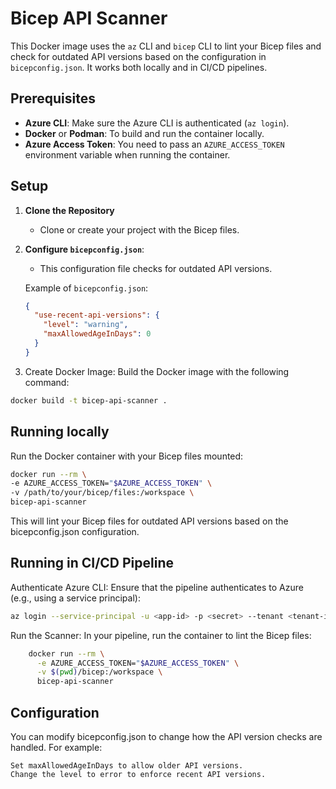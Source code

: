 # Bicep API Scanner

This Docker image uses the `az` CLI and `bicep` CLI to lint your Bicep files and check for outdated API versions based on the configuration in `bicepconfig.json`. It works both locally and in CI/CD pipelines.

## Prerequisites

- **Azure CLI**: Make sure the Azure CLI is authenticated (`az login`).
- **Docker** or **Podman**: To build and run the container locally.
- **Azure Access Token**: You need to pass an `AZURE_ACCESS_TOKEN` environment variable when running the container.

## Setup

1. **Clone the Repository**
   - Clone or create your project with the Bicep files.

2. **Configure `bicepconfig.json`**:
   - This configuration file checks for outdated API versions.

   Example of `bicepconfig.json`:

   ```json
   {
     "use-recent-api-versions": {
       "level": "warning",
       "maxAllowedAgeInDays": 0
     }
   }

3. Create Docker Image: Build the Docker image with the following command:

  ```bash
  docker build -t bicep-api-scanner .
  ```
## Running locally

Run the Docker container with your Bicep files mounted:
  ```bash
  docker run --rm \
  -e AZURE_ACCESS_TOKEN="$AZURE_ACCESS_TOKEN" \
  -v /path/to/your/bicep/files:/workspace \
  bicep-api-scanner
  ```
This will lint your Bicep files for outdated API versions based on the bicepconfig.json configuration.
## Running in CI/CD Pipeline
  
  Authenticate Azure CLI: Ensure that the pipeline authenticates to Azure (e.g., using a service principal):
```bash
az login --service-principal -u <app-id> -p <secret> --tenant <tenant-id>
```
Run the Scanner: In your pipeline, run the container to lint the Bicep files:
```bash
    docker run --rm \
      -e AZURE_ACCESS_TOKEN="$AZURE_ACCESS_TOKEN" \
      -v $(pwd)/bicep:/workspace \
      bicep-api-scanner
```
## Configuration

You can modify bicepconfig.json to change how the API version checks are handled. For example:

    Set maxAllowedAgeInDays to allow older API versions.
    Change the level to error to enforce recent API versions.
